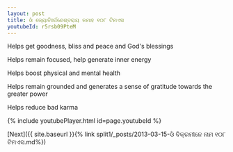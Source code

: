 ```yaml
---
layout: post
title: ଓଁ ଜ୍ୟୋତିଃର୍ଗଣେଶ୍ବରାୟ ନମାହ ୧୦୮ ଟିମଏସ
youtubeId: r5rsb09PteM
---
```

 
 
Helps get goodness, bliss and peace and God's blessings
 
Helps remain focused, help generate inner energy 
 
Helps boost physical and mental health 
 
Helps remain grounded and generates a sense of gratitude towards the greater power 
 
Helps reduce bad karma
 
 
 
 


{% include youtubePlayer.html id=page.youtubeId %}
 
[Next]({{ site.baseurl }}{% link  split1/_posts/2013-03-15-ଓଁ ବିକ୍ରମୀନେ ନାମ ୧୦୮ ଟିମଏସ.md%})
 
